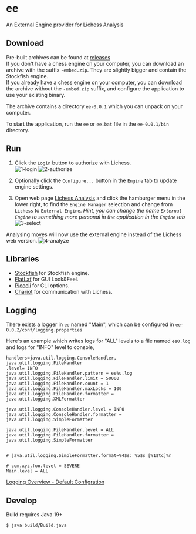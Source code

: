 # ee

An External Engine provider for Lichess Analysis

## Download

Pre-built archives can be found at [releases](https://github.com/tors42/ee/releases)  
If you don't have a chess engine on your computer, you can download an archive with
the suffix `-embed.zip`. They are slightly bigger and contain the Stockfish engine.  
If you already have a chess engine on your computer, you can download the
archive without the `-embed.zip` suffix, and configure the application to use
your existing binary.

The archive contains a directory `ee-0.0.1` which you can unpack on your computer.

To start the application, run the `ee` or `ee.bat` file in the `ee-0.0.1/bin` directory.

## Run

1. Click the `Login` button to authorize with Lichess.  
![1-login](https://user-images.githubusercontent.com/4084220/204158510-b455402a-7fe1-4873-b993-8ae28e608cce.png)
![2-authorize](https://user-images.githubusercontent.com/4084220/204158509-8ba09c01-e0f5-47e3-b97c-3dc0846e31f0.png)

2. Optionally click the `Configure...` button in the `Engine` tab to update engine settings.  

3. Open web page [Lichess Analysis](https://lichess.org/analysis) and click the hamburger menu in the lower right, to find the `Engine Manager` selection and change from `Lichess` to `External Engine`. _Hint, you can change the name `External Engine` to something more personal in the application in the `Engine` tab_  
![3-select](https://user-images.githubusercontent.com/4084220/204158508-fb588f74-a6c6-42c0-81f0-8ff99d852715.png)

Analysing moves will now use the external engine instead of the Lichess web version.
![4-analyze](https://user-images.githubusercontent.com/4084220/204158505-da191ece-d1d7-4f57-90c9-d668cff19599.png)

## Libraries

- [Stockfish](https://github.com/official-stockfish/Stockfish) for Stockfish engine.
- [FlatLaf](https://github.com/JFormDesigner/FlatLaf) for GUI Look&Feel.
- [Picocli](https://github.com/remkop/picocli) for CLI options.
- [Chariot](https://github.com/tors42/chariot) for communication with Lichess.


## Logging

There exists a logger in `ee` named "Main", which can be configured in `ee-0.0.2/conf/logging.properties`  

Here's an example which writes logs for "ALL" levels to a file named `ee0.log` and logs for "INFO" level to console,

    handlers=java.util.logging.ConsoleHandler, java.util.logging.FileHandler
    .level= INFO
    java.util.logging.FileHandler.pattern = ee%u.log
    java.util.logging.FileHandler.limit = 50000
    java.util.logging.FileHandler.count = 1
    java.util.logging.FileHandler.maxLocks = 100
    java.util.logging.FileHandler.formatter = java.util.logging.XMLFormatter
    
    java.util.logging.ConsoleHandler.level = INFO
    java.util.logging.ConsoleHandler.formatter = java.util.logging.SimpleFormatter
    
    java.util.logging.FileHandler.level = ALL
    java.util.logging.FileHandler.formatter = java.util.logging.SimpleFormatter
    
    
    # java.util.logging.SimpleFormatter.format=%4$s: %5$s [%1$tc]%n
    
    # com.xyz.foo.level = SEVERE
    Main.level = ALL


[Logging Overview - Default Configration](https://docs.oracle.com/en/java/javase/19/core/java-logging-overview.html)

## Develop

Build requires Java 19+

    $ java build/Build.java

